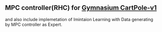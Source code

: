 ## MPC controller(RHC) for __[Gymnasium CartPole-v1](https://gymnasium.farama.org/environments/classic_control/cart_pole/#arguments)__ 

and also include implemetation of Imintaion Learning with Data generating by MPC controller as Expert.




